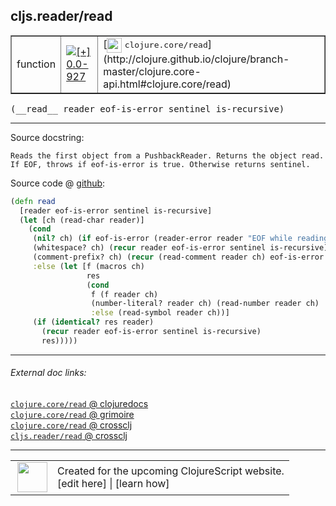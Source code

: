 ## cljs.reader/read



 <table border="1">
<tr>
<td>function</td>
<td><a href="https://github.com/cljsinfo/cljs-api-docs/tree/0.0-927"><img valign="middle" alt="[+] 0.0-927" title="Added in 0.0-927" src="https://img.shields.io/badge/+-0.0--927-lightgrey.svg"></a> </td>
<td>
[<img height="24px" valign="middle" src="http://i.imgur.com/1GjPKvB.png"> <samp>clojure.core/read</samp>](http://clojure.github.io/clojure/branch-master/clojure.core-api.html#clojure.core/read)
</td>
</tr>
</table>


 <samp>
(__read__ reader eof-is-error sentinel is-recursive)<br>
</samp>

---





Source docstring:

```
Reads the first object from a PushbackReader. Returns the object read.
If EOF, throws if eof-is-error is true. Otherwise returns sentinel.
```


Source code @ [github](https://github.com/clojure/clojurescript/blob/r1843/src/cljs/cljs/reader.cljs#L415-L432):

```clj
(defn read
  [reader eof-is-error sentinel is-recursive]
  (let [ch (read-char reader)]
    (cond
     (nil? ch) (if eof-is-error (reader-error reader "EOF while reading") sentinel)
     (whitespace? ch) (recur reader eof-is-error sentinel is-recursive)
     (comment-prefix? ch) (recur (read-comment reader ch) eof-is-error sentinel is-recursive)
     :else (let [f (macros ch)
                 res
                 (cond
                  f (f reader ch)
                  (number-literal? reader ch) (read-number reader ch)
                  :else (read-symbol reader ch))]
     (if (identical? res reader)
       (recur reader eof-is-error sentinel is-recursive)
       res)))))
```

<!--
Repo - tag - source tree - lines:

 <pre>
clojurescript @ r1843
└── src
    └── cljs
        └── cljs
            └── <ins>[reader.cljs:415-432](https://github.com/clojure/clojurescript/blob/r1843/src/cljs/cljs/reader.cljs#L415-L432)</ins>
</pre>

-->

---



###### External doc links:

[`clojure.core/read` @ clojuredocs](http://clojuredocs.org/clojure.core/read)<br>
[`clojure.core/read` @ grimoire](http://conj.io/store/v1/org.clojure/clojure/1.7.0-beta3/clj/clojure.core/read/)<br>
[`clojure.core/read` @ crossclj](http://crossclj.info/fun/clojure.core/read.html)<br>
[`cljs.reader/read` @ crossclj](http://crossclj.info/fun/cljs.reader.cljs/read.html)<br>

---

 <table>
<tr><td>
<img valign="middle" align="right" width="48px" src="http://i.imgur.com/Hi20huC.png">
</td><td>
Created for the upcoming ClojureScript website.<br>
[edit here] | [learn how]
</td></tr></table>

[edit here]:https://github.com/cljsinfo/cljs-api-docs/blob/master/cljsdoc/cljs.reader_read.cljsdoc
[learn how]:https://github.com/cljsinfo/cljs-api-docs/wiki/cljsdoc-files

<!--

This information was too distracting to show to readers, but I'll leave it
commented here since it is helpful to:

- pretty-print the data used to generate this document
- and show how to retrieve that data



The API data for this symbol:

```clj
{:ns "cljs.reader",
 :name "read",
 :signature ["[reader eof-is-error sentinel is-recursive]"],
 :history [["+" "0.0-927"]],
 :type "function",
 :full-name-encode "cljs.reader_read",
 :source {:code "(defn read\n  [reader eof-is-error sentinel is-recursive]\n  (let [ch (read-char reader)]\n    (cond\n     (nil? ch) (if eof-is-error (reader-error reader \"EOF while reading\") sentinel)\n     (whitespace? ch) (recur reader eof-is-error sentinel is-recursive)\n     (comment-prefix? ch) (recur (read-comment reader ch) eof-is-error sentinel is-recursive)\n     :else (let [f (macros ch)\n                 res\n                 (cond\n                  f (f reader ch)\n                  (number-literal? reader ch) (read-number reader ch)\n                  :else (read-symbol reader ch))]\n     (if (identical? res reader)\n       (recur reader eof-is-error sentinel is-recursive)\n       res)))))",
          :title "Source code",
          :repo "clojurescript",
          :tag "r1843",
          :filename "src/cljs/cljs/reader.cljs",
          :lines [415 432]},
 :full-name "cljs.reader/read",
 :clj-symbol "clojure.core/read",
 :docstring "Reads the first object from a PushbackReader. Returns the object read.\nIf EOF, throws if eof-is-error is true. Otherwise returns sentinel."}

```

Retrieve the API data for this symbol:

```clj
;; from Clojure REPL
(require '[clojure.edn :as edn])
(-> (slurp "https://raw.githubusercontent.com/cljsinfo/cljs-api-docs/catalog/cljs-api.edn")
    (edn/read-string)
    (get-in [:symbols "cljs.reader/read"]))
```

-->
